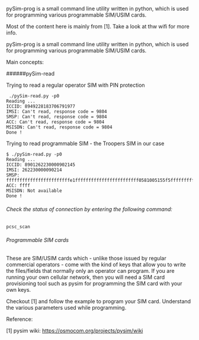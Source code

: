 pySim-prog is a small command line utility written in python, which is used for programming various programmable SIM/USIM cards.

Most of the content here is mainly from [1]. Take a look at thw wifi for more info.

pySim-prog is a small command line utility written in python, which is used for programming various programmable SIM/USIM cards.

Main concepts:

######pySim-read

Trying to read a regular operator SIM with PIN protection
```
 ./pySim-read.py -p0
Reading ...
ICCID: 8949228183706791977
IMSI: Can't read, response code = 9804
SMSP: Can't read, response code = 9804
ACC: Can't read, response code = 9804
MSISDN: Can't read, response code = 9804
Done !

```

Trying to read programmable SIM - the Troopers SIM in our case

```
$ ./pySim-read.py -p0
Reading ...
ICCID: 8901262230000902145
IMSI: 262230000090214
SMSP: ffffffffffffffffffffffffe1ffffffffffffffffffffffff0581005155f5ffffffffffff000000
ACC: ffff
MSISDN: Not available
Done !

```

###### Check the status of connection by entering the following command:

 ```
pcsc_scan
```


###### Programmable SIM cards
These are SIM/USIM cards which - unlike those issued by regular commercial operators - come with the kind of keys that allow you to write the files/fields that normally only an operator can program.
If you are running your own cellular network, then you will need a SIM card provisioning tool such as pysim for programming the SIM card with your own keys. 

Checkout [1] and follow the example to program your SIM card. Understand the various parameters used while programming. 

Reference:

[1] pysim wiki: https://osmocom.org/projects/pysim/wiki
